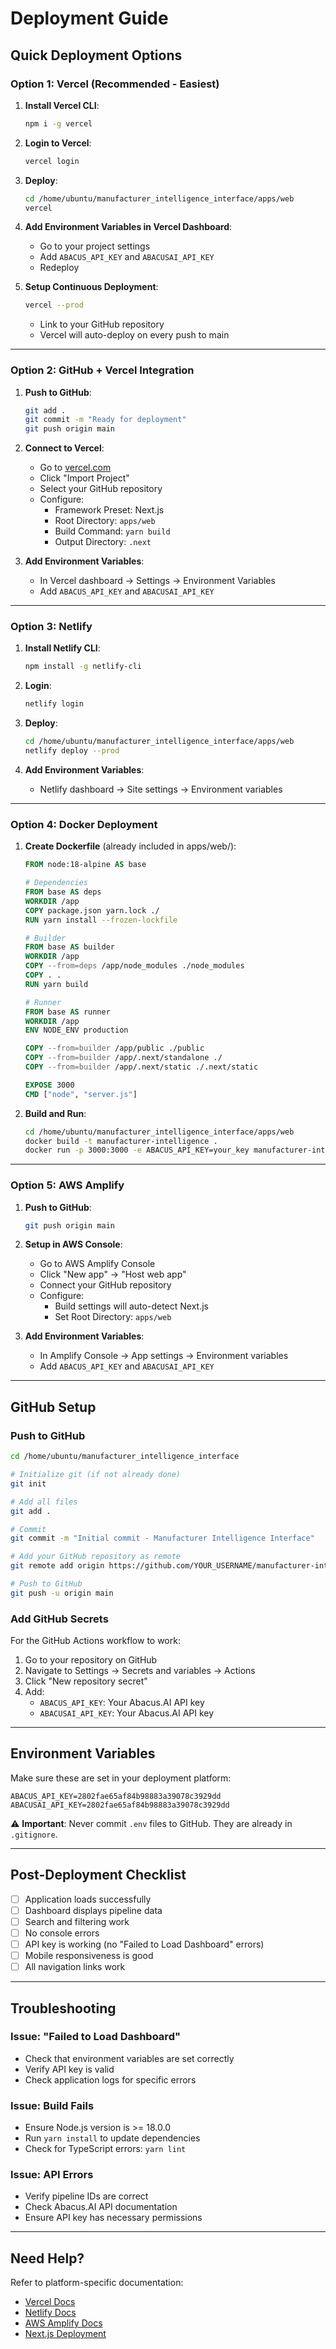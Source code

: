 
# Deployment Guide

## Quick Deployment Options

### Option 1: Vercel (Recommended - Easiest)

1. **Install Vercel CLI**:
   ```bash
   npm i -g vercel
   ```

2. **Login to Vercel**:
   ```bash
   vercel login
   ```

3. **Deploy**:
   ```bash
   cd /home/ubuntu/manufacturer_intelligence_interface/apps/web
   vercel
   ```

4. **Add Environment Variables in Vercel Dashboard**:
   - Go to your project settings
   - Add `ABACUS_API_KEY` and `ABACUSAI_API_KEY`
   - Redeploy

5. **Setup Continuous Deployment**:
   ```bash
   vercel --prod
   ```
   - Link to your GitHub repository
   - Vercel will auto-deploy on every push to main

---

### Option 2: GitHub + Vercel Integration

1. **Push to GitHub**:
   ```bash
   git add .
   git commit -m "Ready for deployment"
   git push origin main
   ```

2. **Connect to Vercel**:
   - Go to [vercel.com](https://vercel.com)
   - Click "Import Project"
   - Select your GitHub repository
   - Configure:
     - Framework Preset: Next.js
     - Root Directory: `apps/web`
     - Build Command: `yarn build`
     - Output Directory: `.next`

3. **Add Environment Variables**:
   - In Vercel dashboard → Settings → Environment Variables
   - Add `ABACUS_API_KEY` and `ABACUSAI_API_KEY`

---

### Option 3: Netlify

1. **Install Netlify CLI**:
   ```bash
   npm install -g netlify-cli
   ```

2. **Login**:
   ```bash
   netlify login
   ```

3. **Deploy**:
   ```bash
   cd /home/ubuntu/manufacturer_intelligence_interface/apps/web
   netlify deploy --prod
   ```

4. **Add Environment Variables**:
   - Netlify dashboard → Site settings → Environment variables

---

### Option 4: Docker Deployment

1. **Create Dockerfile** (already included in apps/web/):
   ```dockerfile
   FROM node:18-alpine AS base
   
   # Dependencies
   FROM base AS deps
   WORKDIR /app
   COPY package.json yarn.lock ./
   RUN yarn install --frozen-lockfile
   
   # Builder
   FROM base AS builder
   WORKDIR /app
   COPY --from=deps /app/node_modules ./node_modules
   COPY . .
   RUN yarn build
   
   # Runner
   FROM base AS runner
   WORKDIR /app
   ENV NODE_ENV production
   
   COPY --from=builder /app/public ./public
   COPY --from=builder /app/.next/standalone ./
   COPY --from=builder /app/.next/static ./.next/static
   
   EXPOSE 3000
   CMD ["node", "server.js"]
   ```

2. **Build and Run**:
   ```bash
   cd /home/ubuntu/manufacturer_intelligence_interface/apps/web
   docker build -t manufacturer-intelligence .
   docker run -p 3000:3000 -e ABACUS_API_KEY=your_key manufacturer-intelligence
   ```

---

### Option 5: AWS Amplify

1. **Push to GitHub**:
   ```bash
   git push origin main
   ```

2. **Setup in AWS Console**:
   - Go to AWS Amplify Console
   - Click "New app" → "Host web app"
   - Connect your GitHub repository
   - Configure:
     - Build settings will auto-detect Next.js
     - Set Root Directory: `apps/web`
   
3. **Add Environment Variables**:
   - In Amplify Console → App settings → Environment variables
   - Add `ABACUS_API_KEY` and `ABACUSAI_API_KEY`

---

## GitHub Setup

### Push to GitHub

```bash
cd /home/ubuntu/manufacturer_intelligence_interface

# Initialize git (if not already done)
git init

# Add all files
git add .

# Commit
git commit -m "Initial commit - Manufacturer Intelligence Interface"

# Add your GitHub repository as remote
git remote add origin https://github.com/YOUR_USERNAME/manufacturer-intelligence.git

# Push to GitHub
git push -u origin main
```

### Add GitHub Secrets

For the GitHub Actions workflow to work:

1. Go to your repository on GitHub
2. Navigate to Settings → Secrets and variables → Actions
3. Click "New repository secret"
4. Add:
   - `ABACUS_API_KEY`: Your Abacus.AI API key
   - `ABACUSAI_API_KEY`: Your Abacus.AI API key

---

## Environment Variables

Make sure these are set in your deployment platform:

```env
ABACUS_API_KEY=2802fae65af84b98883a39078c3929dd
ABACUSAI_API_KEY=2802fae65af84b98883a39078c3929dd
```

⚠️ **Important**: Never commit `.env` files to GitHub. They are already in `.gitignore`.

---

## Post-Deployment Checklist

- [ ] Application loads successfully
- [ ] Dashboard displays pipeline data
- [ ] Search and filtering work
- [ ] No console errors
- [ ] API key is working (no "Failed to Load Dashboard" errors)
- [ ] Mobile responsiveness is good
- [ ] All navigation links work

---

## Troubleshooting

### Issue: "Failed to Load Dashboard"
- Check that environment variables are set correctly
- Verify API key is valid
- Check application logs for specific errors

### Issue: Build Fails
- Ensure Node.js version is >= 18.0.0
- Run `yarn install` to update dependencies
- Check for TypeScript errors: `yarn lint`

### Issue: API Errors
- Verify pipeline IDs are correct
- Check Abacus.AI API documentation
- Ensure API key has necessary permissions

---

## Need Help?

Refer to platform-specific documentation:
- [Vercel Docs](https://vercel.com/docs)
- [Netlify Docs](https://docs.netlify.com)
- [AWS Amplify Docs](https://docs.amplify.aws)
- [Next.js Deployment](https://nextjs.org/docs/deployment)

